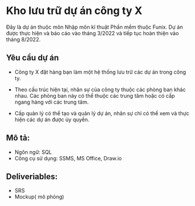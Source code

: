 # Kho lưu trữ dự án công ty X
Đây là dự án thuộc môn Nhập môn kĩ thuật Phần mềm thuộc Funix. Dự án được thực hiện và báo cáo vào tháng 3/2022 và tiếp tục hoàn thiện vào tháng 8/2022.

## Yêu cầu dự án

- Công ty X đặt hàng bạn làm một hệ thống lưu trữ các dự án trong công ty. 

- Theo cấu trúc hiện tại, nhân sự của công ty thuộc các phòng ban khác nhau. Các phòng ban này có thể thuộc các trung tâm hoặc có cấp ngang hàng với các trung tâm.  

- Cấp quản lý có thể tạo và quản lý dự án, nhân sự chỉ có thể xem và thực hiện các dự án được ủy quyền.

## Mô tả:
- Ngôn ngữ: SQL
- Công cụ sử dụng: SSMS, MS Office, Draw.io

## Deliveriables:
- SRS
- Mockup( mô phỏng)

